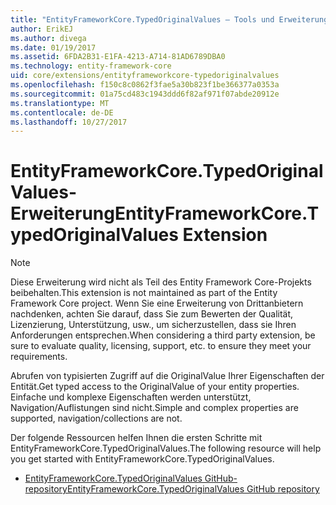 ```yaml
---
title: "EntityFrameworkCore.TypedOriginalValues – Tools und Erweiterungen – EF Core"
author: ErikEJ
ms.author: divega
ms.date: 01/19/2017
ms.assetid: 6FDA2B31-E1FA-4213-A714-81AD6789DBA0
ms.technology: entity-framework-core
uid: core/extensions/entityframeworkcore-typedoriginalvalues
ms.openlocfilehash: f150c8c0862f3fae5a30b823f1be366377a0353a
ms.sourcegitcommit: 01a75cd483c1943ddd6f82af971f07abde20912e
ms.translationtype: MT
ms.contentlocale: de-DE
ms.lasthandoff: 10/27/2017
---
```

# <a name="entityframeworkcoretypedoriginalvalues-extension"></a><span data-ttu-id="1139e-102">EntityFrameworkCore.TypedOriginalValues-Erweiterung</span><span class="sxs-lookup"><span data-stu-id="1139e-102">EntityFrameworkCore.TypedOriginalValues Extension</span></span>

> [!NOTE]  
> <span data-ttu-id="1139e-103">Diese Erweiterung wird nicht als Teil des Entity Framework Core-Projekts beibehalten.</span><span class="sxs-lookup"><span data-stu-id="1139e-103">This extension is not maintained as part of the Entity Framework Core project.</span></span> <span data-ttu-id="1139e-104">Wenn Sie eine Erweiterung von Drittanbietern nachdenken, achten Sie darauf, dass Sie zum Bewerten der Qualität, Lizenzierung, Unterstützung, usw., um sicherzustellen, dass sie Ihren Anforderungen entsprechen.</span><span class="sxs-lookup"><span data-stu-id="1139e-104">When considering a third party extension, be sure to evaluate quality, licensing, support, etc. to ensure they meet your requirements.</span></span>

<span data-ttu-id="1139e-105">Abrufen von typisierten Zugriff auf die OriginalValue Ihrer Eigenschaften der Entität.</span><span class="sxs-lookup"><span data-stu-id="1139e-105">Get typed access to the OriginalValue of your entity properties.</span></span> <span data-ttu-id="1139e-106">Einfache und komplexe Eigenschaften werden unterstützt, Navigation/Auflistungen sind nicht.</span><span class="sxs-lookup"><span data-stu-id="1139e-106">Simple and complex properties are supported, navigation/collections are not.</span></span>

<span data-ttu-id="1139e-107">Der folgende Ressourcen helfen Ihnen die ersten Schritte mit EntityFrameworkCore.TypedOriginalValues.</span><span class="sxs-lookup"><span data-stu-id="1139e-107">The following resource will help you get started with EntityFrameworkCore.TypedOriginalValues.</span></span>
* [<span data-ttu-id="1139e-108">EntityFrameworkCore.TypedOriginalValues GitHub-repository</span><span class="sxs-lookup"><span data-stu-id="1139e-108">EntityFrameworkCore.TypedOriginalValues GitHub repository</span></span>](https://github.com/NickStrupat/EntityFramework.TypedOriginalValues/)
